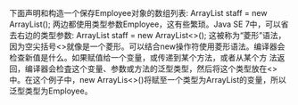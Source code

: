 下面声明和构造一个保存Employee对象的数组列表: 
ArrayList<Employee> staff = new ArrayList<Employee>();
两边都使用类型参数Employee，这有些繁琐。Java SE 7中，可以省去右边的类型参数: 
ArrayList<Employee> staff = new ArrayList<>();
这被称为“菱形”语法，因为空尖括号<>就像是一个菱形。可以结合new操作符使用菱形语法。编译器会检查新值是什么。如果赋值给一个变量，或传递到某个方法，或者从某个方 法返回，编译器会检査这个变量、参数或方法的泛型类型，然后将这个类型放在<>中。在这个例子中，new ArrayLis<>()将赋至一个类型为ArrayList<Employee>的变量，所以泛型类型为Employee。